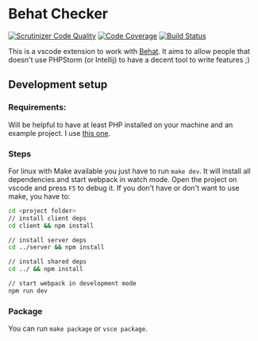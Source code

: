 # Behat Checker

[![Scrutinizer Code Quality](https://scrutinizer-ci.com/g/beeblebrox3/vscode-behat-checker/badges/quality-score.png?b=master)](https://scrutinizer-ci.com/g/beeblebrox3/vscode-behat-checker/?branch=master)
[![Code Coverage](https://scrutinizer-ci.com/g/beeblebrox3/vscode-behat-checker/badges/coverage.png?b=master)](https://scrutinizer-ci.com/g/beeblebrox3/vscode-behat-checker/?branch=master)
[![Build Status](https://scrutinizer-ci.com/g/beeblebrox3/vscode-behat-checker/badges/build.png?b=master)](https://scrutinizer-ci.com/g/beeblebrox3/vscode-behat-checker/build-status/master)

This is a vscode extension to work with [Behat](http://behat.org). It aims to allow people that doesn't use PHPStorm (or Intellij) to have a decent tool to write features ;)

## Development setup

### Requirements:
Will be helpful to have at least PHP installed on your machine and an example project. I use [this one](https://github.com/beeblebrox3/behat-example).


### Steps
For linux with Make available you just have to run `make dev`. It will install all dependencies and start webpack in watch mode. Open the project on vscode and press `F5` to debug it.
If you don't have or don't want to use make, you have to:

```bash
cd <project folder>
// install client deps
cd client && npm install

// install server deps
cd ../server && npm install

// install shared deps
cd ../ && npm install

// start webpack in development mode
npm run dev
```

### Package
You can run `make package` or `vsce package`.
